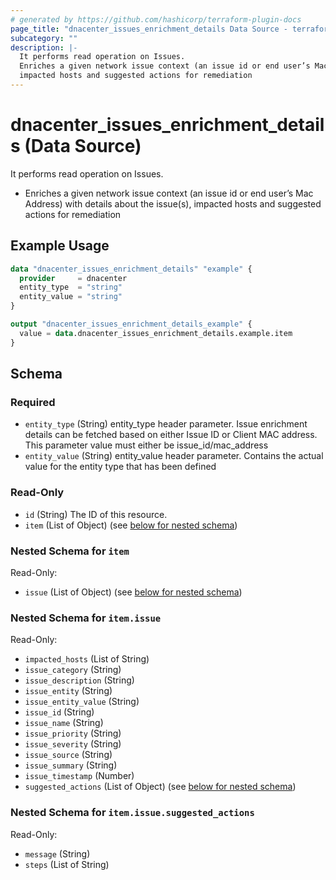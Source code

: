 ```yaml
---
# generated by https://github.com/hashicorp/terraform-plugin-docs
page_title: "dnacenter_issues_enrichment_details Data Source - terraform-provider-dnacenter"
subcategory: ""
description: |-
  It performs read operation on Issues.
  Enriches a given network issue context (an issue id or end user’s Mac Address) with details about the issue(s),
  impacted hosts and suggested actions for remediation
---
```


# dnacenter_issues_enrichment_details (Data Source)

It performs read operation on Issues.

- Enriches a given network issue context (an issue id or end user’s Mac Address) with details about the issue(s),
impacted hosts and suggested actions for remediation

## Example Usage

```terraform
data "dnacenter_issues_enrichment_details" "example" {
  provider     = dnacenter
  entity_type  = "string"
  entity_value = "string"
}

output "dnacenter_issues_enrichment_details_example" {
  value = data.dnacenter_issues_enrichment_details.example.item
}
```

<!-- schema generated by tfplugindocs -->
## Schema

### Required

- `entity_type` (String) entity_type header parameter. Issue enrichment details can be fetched based on either Issue ID or Client MAC address. This parameter value must either be issue_id/mac_address
- `entity_value` (String) entity_value header parameter. Contains the actual value for the entity type that has been defined

### Read-Only

- `id` (String) The ID of this resource.
- `item` (List of Object) (see [below for nested schema](#nestedatt--item))

<a id="nestedatt--item"></a>
### Nested Schema for `item`

Read-Only:

- `issue` (List of Object) (see [below for nested schema](#nestedobjatt--item--issue))

<a id="nestedobjatt--item--issue"></a>
### Nested Schema for `item.issue`

Read-Only:

- `impacted_hosts` (List of String)
- `issue_category` (String)
- `issue_description` (String)
- `issue_entity` (String)
- `issue_entity_value` (String)
- `issue_id` (String)
- `issue_name` (String)
- `issue_priority` (String)
- `issue_severity` (String)
- `issue_source` (String)
- `issue_summary` (String)
- `issue_timestamp` (Number)
- `suggested_actions` (List of Object) (see [below for nested schema](#nestedobjatt--item--issue--suggested_actions))

<a id="nestedobjatt--item--issue--suggested_actions"></a>
### Nested Schema for `item.issue.suggested_actions`

Read-Only:

- `message` (String)
- `steps` (List of String)



